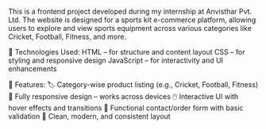 This is a frontend project developed during my internship at Anvisthar Pvt. Ltd. The website is designed for a sports kit e-commerce platform, allowing users to explore and view sports equipment across various categories like Cricket, Football, Fitness, and more.

🔧 Technologies Used:
HTML – for structure and content layout
CSS – for styling and responsive design
JavaScript – for interactivity and UI enhancements

🎯 Features:
🏷️ Category-wise product listing (e.g., Cricket, Football, Fitness)
📱 Fully responsive design – works across devices
🖱️ Interactive UI with hover effects and transitions
📝 Functional contact/order form with basic validation
🎨 Clean, modern, and consistent layout
